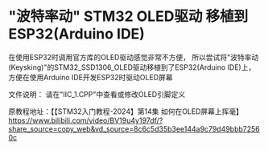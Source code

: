 # "波特率动" STM32 OLED驱动 移植到 ESP32(Arduino IDE)
在使用ESP32时调用官方库的OLED驱动感觉非常不方便，
所以尝试将"波特率动(Keysking)"的STM32_SSD1306_OLED驱动移植到了ESP32(Arduino IDE)上，
方便在使用Arduino IDE开发ESP32时驱动OLED屏幕

文件说明：
请在"IIC_1.CPP"中查看或修改OLED引脚定义

原教程地址：【【STM32入门教程-2024】第14集 如何在OLED屏幕上挥毫】 https://www.bilibili.com/video/BV19u4y197df/?share_source=copy_web&vd_source=8c6c5d35b3ee144a9c79d49bbb72560c
